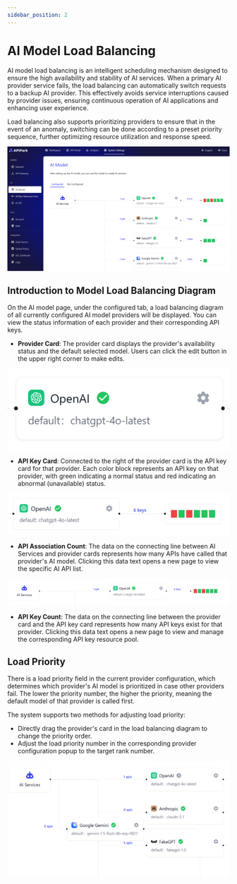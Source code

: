 ```yaml
---
sidebar_position: 2
---
```


# AI Model Load Balancing

AI model load balancing is an intelligent scheduling mechanism designed to ensure the high availability and stability of AI services. When a primary AI provider service fails, the load balancing can automatically switch requests to a backup AI provider. This effectively avoids service interruptions caused by provider issues, ensuring continuous operation of AI applications and enhancing user experience.

Load balancing also supports prioritizing providers to ensure that in the event of an anomaly, switching can be done according to a preset priority sequence, further optimizing resource utilization and response speed.

![](images/2025-01-08/10e918a35428878f54fbf0a2928067b75b36b21cf2a05307485e934898217b14.png)

## Introduction to Model Load Balancing Diagram

On the AI model page, under the configured tab, a load balancing diagram of all currently configured AI model providers will be displayed. You can view the status information of each provider and their corresponding API keys.

- **Provider Card**: The provider card displays the provider's availability status and the default selected model. Users can click the edit button in the upper right corner to make edits.

![](images/2025-01-08/677ff1d30dae90dfdc94e6af0c05fbd0e5c12f34701067f7fd8ffc7c06958095.png)

- **API Key Card**: Connected to the right of the provider card is the API key card for that provider. Each color block represents an API key on that provider, with green indicating a normal status and red indicating an abnormal (unavailable) status.

![](images/2025-01-08/505a49b34c56ff704260ae7c6e0ffb79a4e767c010c194999e2fc63db7b22fac.png)

- **API Association Count**: The data on the connecting line between AI Services and provider cards represents how many APIs have called that provider's AI model. Clicking this data text opens a new page to view the specific AI API list.

![](images/2025-01-08/fa83cb6c7cc0618bb33f9b91e541bc8229cceca52b859e503c8a1a0275fda130.png)

- **API Key Count**: The data on the connecting line between the provider card and the API key card represents how many API keys exist for that provider. Clicking this data text opens a new page to view and manage the corresponding API key resource pool.

## Load Priority

There is a load priority field in the current provider configuration, which determines which provider's AI model is prioritized in case other providers fail. The lower the priority number, the higher the priority, meaning the default model of that provider is called first.

The system supports two methods for adjusting load priority:

- Directly drag the provider's card in the load balancing diagram to change the priority order.
- Adjust the load priority number in the corresponding provider configuration popup to the target rank number.

![](images/2025-01-08/bca54b8d2e9fd1c3188141323f5440a92e2bf8ca83c119df3ed757853b9f3798.png)